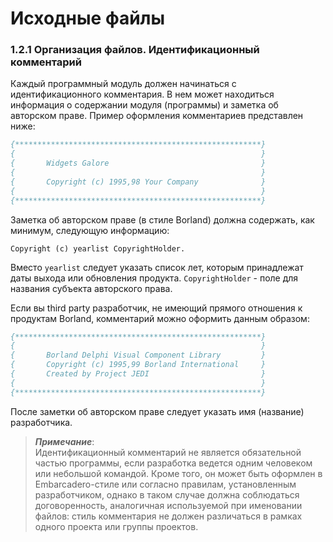 # Исходные файлы

### 1.2.1 Организация файлов. Идентификационный комментарий

Каждый программный модуль должен начинаться с идентификационного комментария. В нем может находиться информация о содержании модуля \(программы\) и заметка об авторском праве. Пример оформления комментариев представлен ниже:

```Pascal
{*******************************************************}
{                                                       }
{       Widgets Galore                                  }
{                                                       }
{       Copyright (c) 1995,98 Your Company              }
{                                                       }
{*******************************************************}
```

Заметка об авторском праве \(в стиле Borland\) должна содержать, как минимум, следующую информацию:

```
Copyright (c) yearlist CopyrightHolder.
```

Вместо `yearlist` следует указать список лет, которым принадлежат даты выхода или обновления продукта. `CopyrightHolder` - поле для названия субъекта авторского права.

Если вы third party разработчик, не имеющий прямого отношения к продуктам Borland, комментарий можно оформить данным образом:

```Pascal
{*******************************************************}
{                                                       }
{       Borland Delphi Visual Component Library         }
{       Copyright (c) 1995,99 Borland International     }
{       Created by Project JEDI                         }
{                                                       }
{*******************************************************}
```

После заметки об авторском праве следует указать имя \(название\) разработчика.

> _**Примечание**_:  
> Идентификационный комментарий не является обязательной частью программы, если разработка ведется одним человеком или небольшой командой. Кроме того, он может быть оформлен в Embarcadero-стиле или согласно правилам, установленным разработчиком, однако в таком случае должна соблюдаться договоренность, аналогичная используемой при именовании файлов: стиль комментария не должен различаться в рамках одного проекта или группы проектов.



